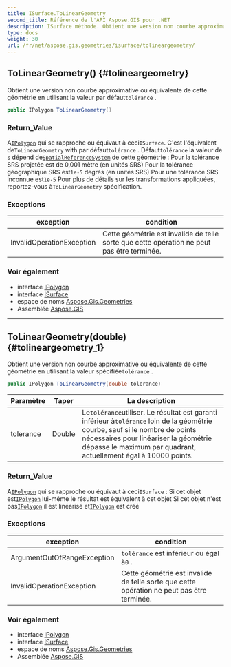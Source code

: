 ```yaml
---
title: ISurface.ToLinearGeometry
second_title: Référence de l'API Aspose.GIS pour .NET
description: ISurface méthode. Obtient une version non courbe approximative ou équivalente de cette géométrie en utilisant la valeur par défauttolérance .
type: docs
weight: 30
url: /fr/net/aspose.gis.geometries/isurface/tolineargeometry/
---
```

## ToLinearGeometry() {#tolineargeometry}

Obtient une version non courbe approximative ou équivalente de cette géométrie en utilisant la valeur par défaut`tolérance` .

```csharp
public IPolygon ToLinearGeometry()
```

### Return_Value

A[`IPolygon`](../../ipolygon/) qui se rapproche ou équivaut à ceci`ISurface`. C'est l'équivalent de`ToLinearGeometry` with par défaut`tolérance` . Défaut`tolérance` la valeur de s dépend de[`SpatialReferenceSystem`](../../../aspose.gis.spatialreferencing/spatialreferencesystem/) de cette géométrie :  Pour la tolérance SRS projetée est de 0,001 mètre (en unités SRS) Pour la tolérance géographique SRS est`1e-5` degrés (en unités SRS) Pour une tolérance SRS inconnue est`1e-5` Pour plus de détails sur les transformations appliquées, reportez-vous à`ToLinearGeometry` spécification.

### Exceptions

| exception | condition |
| --- | --- |
| InvalidOperationException | Cette géométrie est invalide de telle sorte que cette opération ne peut pas être terminée. |

### Voir également

* interface [IPolygon](../../ipolygon/)
* interface [ISurface](../)
* espace de noms [Aspose.Gis.Geometries](../../isurface/)
* Assemblée [Aspose.GIS](../../../)

---

## ToLinearGeometry(double) {#tolineargeometry_1}

Obtient une version non courbe approximative ou équivalente de cette géométrie en utilisant la valeur spécifiée`tolérance` .

```csharp
public IPolygon ToLinearGeometry(double tolerance)
```

| Paramètre | Taper | La description |
| --- | --- | --- |
| tolerance | Double | Le`tolérance`utiliser. Le résultat est garanti inférieur à`tolérance` loin de la géométrie courbe, sauf si le nombre de points nécessaires pour linéariser la géométrie dépasse le maximum par quadrant, actuellement égal à 10000 points. |

### Return_Value

A[`IPolygon`](../../ipolygon/) qui se rapproche ou équivaut à ceci`ISurface` :  Si cet objet est[`IPolygon`](../../ipolygon/) lui-même le résultat est équivalent à cet objet Si cet objet n'est pas[`IPolygon`](../../ipolygon/) il est linéarisé et[`IPolygon`](../../ipolygon/) est créé

### Exceptions

| exception | condition |
| --- | --- |
| ArgumentOutOfRangeException | `tolérance` est inférieur ou égal à`0` . |
| InvalidOperationException | Cette géométrie est invalide de telle sorte que cette opération ne peut pas être terminée. |

### Voir également

* interface [IPolygon](../../ipolygon/)
* interface [ISurface](../)
* espace de noms [Aspose.Gis.Geometries](../../isurface/)
* Assemblée [Aspose.GIS](../../../)


